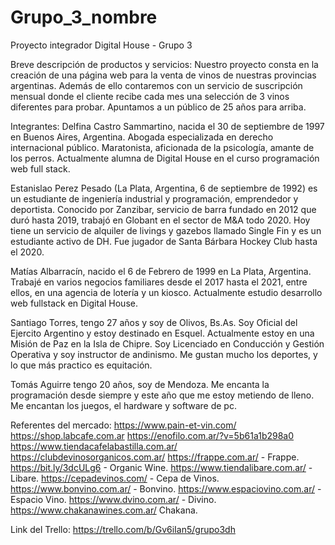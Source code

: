 # Grupo_3_nombre

Proyecto integrador Digital House - Grupo 3

Breve descripción de productos y servicios:
Nuestro proyecto consta en la creación de una página web para la venta de vinos de nuestras provincias argentinas. Además de ello contaremos con un servicio de suscripción mensual donde el cliente recibe cada mes una selección de 3 vinos diferentes para probar. Apuntamos a un público de 25 años para arriba.

Integrantes:
Delfina Castro Sammartino, nacida el 30 de septiembre de 1997 en Buenos Aires, Argentina. Abogada especializada en derecho internacional público. Maratonista, aficionada de la psicología, amante de los perros. Actualmente alumna de Digital House en el curso programación web full stack.

Estanislao Perez Pesado (La Plata, Argentina, 6 de septiembre de 1992) es un estudiante de ingeniería industrial y programación, emprendedor y deportista. Conocido por Zanzibar, servicio de barra fundado en 2012 que duró hasta 2019, trabajó en Globant en el sector de M&A todo 2020. Hoy tiene un servicio de alquiler de livings y gazebos llamado Single Fin y es un estudiante activo de DH. Fue jugador de Santa Bárbara Hockey Club hasta el 2020.

Matías Albarracín, nacido el 6 de Febrero de 1999 en La Plata, Argentina. Trabajé en varios negocios familiares desde el 2017 hasta el 2021, entre ellos, en una agencia de lotería y un kiosco. Actualmente estudio desarrollo web fullstack en Digital House.

Santiago Torres, tengo 27 años y soy de Olivos, Bs.As. Soy Oficial del Ejercito Argentino y estoy destinado en Esquel. Actualmente estoy en una Misión de Paz en la Isla de Chipre. Soy Licenciado en Conducción y Gestión Operativa y soy instructor de andinismo. Me gustan mucho los deportes, y lo que más practico es equitación.

Tomás Aguirre tengo 20 años, soy de Mendoza. Me encanta la programación desde siempre y este año que me estoy metiendo de lleno. Me encantan los juegos, el hardware y software de pc.

Referentes del mercado:
https://www.pain-et-vin.com/
https://shop.labcafe.com.ar
https://enofilo.com.ar/?v=5b61a1b298a0
https://www.tiendacafelabastilla.com.ar/
https://clubdevinosorganicos.com.ar/
https://frappe.com.ar/ - Frappe.
https://bit.ly/3dcULg6 - Organic Wine.
https://www.tiendalibare.com.ar/ - Libare.
https://cepadevinos.com/ - Cepa de Vinos.
https://www.bonvino.com.ar/ - Bonvino.
https://www.espaciovino.com.ar/ - Espacio Vino.
https://www.dvino.com.ar/ - Divino.
https://www.chakanawines.com.ar/ Chakana.

Link del Trello: https://trello.com/b/Gv6iIan5/grupo3dh
